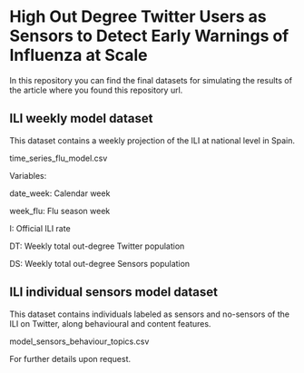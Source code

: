 # High Out Degree Twitter Users as Sensors to Detect Early Warnings of Influenza at Scale

In this repository you can find the final datasets for simulating the results of the article where you found this repository url.

## ILI weekly model dataset

This dataset contains a weekly projection of the ILI at national level in Spain.

time_series_flu_model.csv

Variables:

date_week: Calendar week 

week_flu: Flu season week

I: Official ILI rate

DT: Weekly total out-degree Twitter population

DS: Weekly total out-degree Sensors population

## ILI individual sensors model dataset

This dataset contains individuals labeled as sensors and no-sensors of the ILI on Twitter, along behavioural and content features.

model_sensors_behaviour_topics.csv

For further details upon request.
